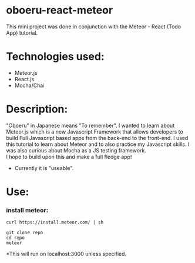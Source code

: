 # oboeru-react-meteor
This mini project was done in conjunction with the Meteor - React (Todo App) tutorial. 

# Technologies used: 
- Meteor.js
- React.js
- Mocha/Chai 

# Description: 
"Oboeru" in Japanese means "To remember". I wanted to learn about Meteor.js which is a new Javascript Framework that allows developers to build Full Javascript based apps from the back-end to the front-end. 
I used this tutorial to learn about Meteor and to also practice my Javascript skills. I was also curious about Mocha as a JS testing framework.  
I hope to build upon this and make a full fledge app! 
- Currently it is "useable". 

# Use: 

### install meteor:
```
curl https://install.meteor.com/ | sh
```

```
git clone repo
cd repo
meteor
```

*This will run on localhost:3000 unless specified.
